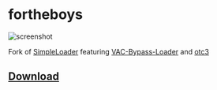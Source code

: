 # fortheboys

![screenshot](https://github.com/doonayy/fortheboys/blob/main/Capture.PNG?raw=true)

Fork of [SimpleLoader](https://github.com/WilsonPublic/SimpleLoader) featuring [VAC-Bypass-Loader](https://github.com/danielkrupinski/VAC-Bypass-Loader) and [otc3](https://anonfiles.com/bcS7F2wcp8/otv3_dll)

## [Download](https://github.com/doonayy/fortheboys/releases/download/csgo-cheat/SimpleLoader.exe)
